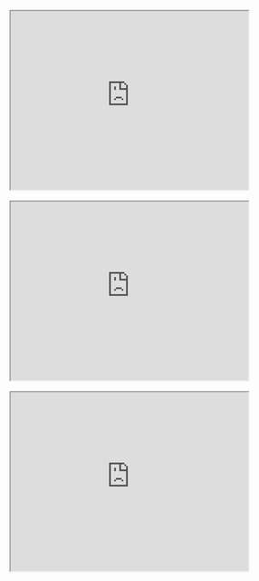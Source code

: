 <html>
  <head>
    <title>Developing Frontend and Backend</title>
      <link rel="stylesheet" type="text/css" href="video.css">
  </head>
  <body>
<br>
<div style="text-align:center;">
<iframe width="420" height="315"
src="https://www.youtube.com/embed/6ERn9Ut6kq8">
</iframe></div>
<br>
<div style="text-align:center;">
<iframe width="420" height="315"
src="https://www.youtube.com/embed/8YngndV8LcE">
</iframe></div>
<br>
<div style="text-align:center;">
<iframe width="420" height="315"
src="https://www.youtube.com/embed/01l3qCNKCk4">
</iframe></div>
<br>

  </body>
</html>


